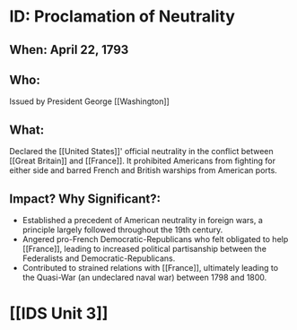 # ID: Proclamation of Neutrality 
## When: April 22, 1793
## Who: 
Issued by President George [[Washington]] 
## What:
Declared the [[United States]]' official neutrality in the conflict between [[Great Britain]] and [[France]].  It prohibited Americans from fighting for either side and barred French and British warships from American ports.
## Impact? Why Significant?: 
- Established a precedent of American neutrality in foreign wars, a principle largely followed throughout the 19th century. 
-  Angered pro-French Democratic-Republicans who felt obligated to help [[France]], leading to increased political partisanship between the Federalists and Democratic-Republicans.
-  Contributed to strained relations with [[France]], ultimately leading to the Quasi-War (an undeclared naval war) between 1798 and 1800. 

# [[IDS Unit 3]]